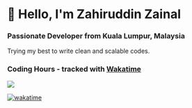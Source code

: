 <h1>👋 Hello, I'm Zahiruddin Zainal</h1>
<h3>Passionate Developer from Kuala Lumpur, Malaysia</h3>

Trying my best to write clean and scalable codes.

<h3 align="left">Coding Hours - tracked with <a href="https://wakatime.com/@38915ecb-f7ac-4e29-8f3b-9bbed5a0e1ee">Wakatime</a></h3>
<p><img src="https://wakatime.com/share/@38915ecb-f7ac-4e29-8f3b-9bbed5a0e1ee/b556ee55-a005-4c73-b59c-be55e0a39610.svg" /></p>

[![wakatime](https://wakatime.com/badge/user/38915ecb-f7ac-4e29-8f3b-9bbed5a0e1ee.svg)](https://wakatime.com/@38915ecb-f7ac-4e29-8f3b-9bbed5a0e1ee)
